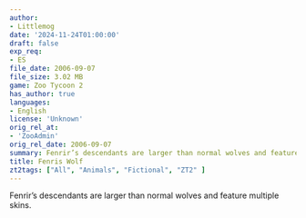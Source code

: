 ```yaml
---
author:
- Littlemog
date: '2024-11-24T01:00:00'
draft: false
exp_req:
- ES
file_date: 2006-09-07
file_size: 3.02 MB
game: Zoo Tycoon 2
has_author: true
languages:
- English
license: 'Unknown'
orig_rel_at: 
- 'ZooAdmin'
orig_rel_date: 2006-09-07
summary: Fenrir’s descendants are larger than normal wolves and feature multiple skins.
title: Fenris Wolf
zt2tags: ["All", "Animals", "Fictional", "ZT2" ]
---
```

Fenrir’s descendants are larger than normal wolves and feature multiple skins.
